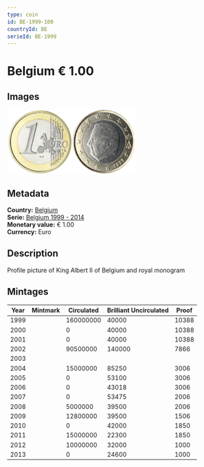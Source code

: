 ```yaml
---
type: coin
id: BE-1999-100
countryId: BE
serieId: BE-1999
---
```


# Belgium € 1.00

## Images

<img src="../../../Images/common-2002-100.webp" height="150" alt="Front image"><img src="Images/belgium-1999-100.webp" height="150" alt="Back image">

## Metadata

**Country:** [Belgium](../index.md)\
**Serie:** [Belgium 1999 - 2014](index.md)\
**Monetary value:** € 1.00\
**Currency:** Euro

## Description

Profile picture of King Albert II of Belgium and royal monogram

## Mintages

| Year | Mintmark | Circulated | Brilliant Uncirculated | Proof |
| ---- | -------- | ---------- | ---------------------- | ----- |
| 1999 |          | 160000000  | 40000                  | 10388 |
| 2000 |          | 0          | 40000                  | 10388 |
| 2001 |          | 0          | 40000                  | 10388 |
| 2002 |          | 90500000   | 140000                 | 7866  |
| 2003 |          |            |                        |       |
| 2004 |          | 15000000   | 85250                  | 3006  |
| 2005 |          | 0          | 53100                  | 3006  |
| 2006 |          | 0          | 43018                  | 3006  |
| 2007 |          | 0          | 53475                  | 2006  |
| 2008 |          | 5000000    | 39500                  | 2006  |
| 2009 |          | 12800000   | 39500                  | 1506  |
| 2010 |          | 0          | 42000                  | 1850  |
| 2011 |          | 15000000   | 22300                  | 1850  |
| 2012 |          | 10000000   | 32000                  | 1000  |
| 2013 |          | 0          | 24600                  | 1000  |
